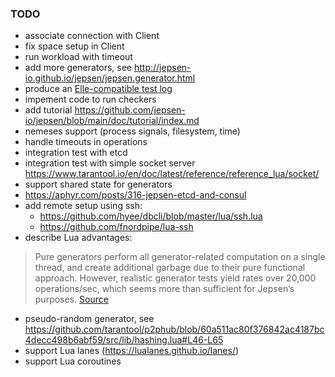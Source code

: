 ### TODO

- associate connection with Client
- fix space setup in Client
- run workload with timeout
- add more generators, see http://jepsen-io.github.io/jepsen/jepsen.generator.html
- produce an [Elle-compatible test log](https://github.com/anishathalye/porcupine/tree/master/test_data/jepsen)
- impement code to run checkers
- add tutorial https://github.com/jepsen-io/jepsen/blob/main/doc/tutorial/index.md
- nemeses support (process signals, filesystem, time)
- handle timeouts in operations
- integration test with etcd
- integration test with simple socket server https://www.tarantool.io/en/doc/latest/reference/reference_lua/socket/
- support shared state for generators
- https://aphyr.com/posts/316-jepsen-etcd-and-consul
- add remote setup using ssh:
    - https://github.com/hyee/dbcli/blob/master/lua/ssh.lua
    - https://github.com/fnordpipe/lua-ssh
- describe Lua advantages:
> Pure generators perform all generator-related computation on a single thread,
> and create additional garbage due to their pure functional approach. However,
> realistic generator tests yield rates over 20,000 operations/sec, which seems
> more than sufficient for Jepsen’s purposes.
[Source](http://jepsen-io.github.io/jepsen/jepsen.generator.html)
- pseudo-random generator, see https://github.com/tarantool/p2phub/blob/60a511ac80f376842ac4187bc4decc498b6abf59/src/lib/hashing.lua#L46-L65
- support Lua lanes (https://lualanes.github.io/lanes/)
- support Lua coroutines
